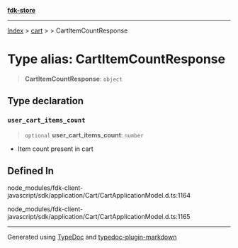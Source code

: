 [**fdk-store**](../../../README.md)
***

[Index](../../../API.md) > [cart](../../README.md) > [<internal>](../README.md) > CartItemCountResponse

# Type alias: CartItemCountResponse

> **CartItemCountResponse**: `object`

## Type declaration

### `user_cart_items_count`

> `optional` **user\_cart\_items\_count**: `number`

- Item count present in cart

## Defined In

node\_modules/fdk-client-javascript/sdk/application/Cart/CartApplicationModel.d.ts:1164

node\_modules/fdk-client-javascript/sdk/application/Cart/CartApplicationModel.d.ts:1165

***
Generated using [TypeDoc](https://typedoc.org/) and [typedoc-plugin-markdown](https://www.npmjs.com/package/typedoc-plugin-markdown)
